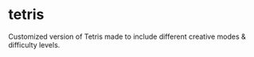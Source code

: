 # tetris
Customized version of Tetris made to include different creative modes &amp; difficulty levels.
